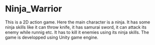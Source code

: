 # Ninja_Warrior<br/>
This is a 2D action game. Here the main character is a ninja. It has some ninja skills like it can throw knife, it has samurai sword, it can attack its enemy while runnig etc. It has to kill it enemies using its ninja skills. The game is developped using Unity game engine.
